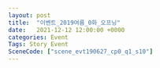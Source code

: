 ```yaml
---
layout: post
title:  "이벤트_2019여름_0화_오프닝"
date:   2021-12-12 12:00:00 +0000
categories: Event
Tags: Story Event
SceneCode: ["scene_evt190627_cp0_q1_s10"]
---
```

